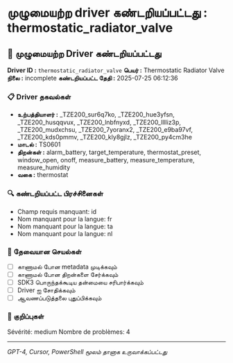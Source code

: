 # முழுமையற்ற driver கண்டறியப்பட்டது : thermostatic_radiator_valve

## 🚨 முழுமையற்ற Driver கண்டறியப்பட்டது

**Driver ID :** `thermostatic_radiator_valve`
**பெயர் :** Thermostatic Radiator Valve
**நிலை :** incomplete
**கண்டறியப்பட்ட தேதி :** 2025-07-25 06:12:36

### 📋 Driver தகவல்கள்
- **உற்பத்தியாளர் :** _TZE200_sur6q7ko, _TZE200_hue3yfsn, _TZE200_husqqvux, _TZE200_lnbfnyxd, _TZE200_lllliz3p, _TZE200_mudxchsu, _TZE200_7yoranx2, _TZE200_e9ba97vf, _TZE200_kds0pmmv, _TZE200_kly8gjlz, _TZE200_py4cm3he
- **மாடல் :** TS0601
- **திறன்கள் :** alarm_battery, target_temperature, thermostat_preset, window_open, onoff, measure_battery, measure_temperature, measure_humidity
- **வகை :** thermostat

### 🔍 கண்டறியப்பட்ட பிரச்சினைகள்
- Champ requis manquant: id
- Nom manquant pour la langue: fr
- Nom manquant pour la langue: ta
- Nom manquant pour la langue: nl

### 🎯 தேவையான செயல்கள்
- [ ] காணாமல் போன metadata முடிக்கவும்
- [ ] காணாமல் போன திறன்களை சேர்க்கவும்
- [ ] SDK3 பொருந்தக்கூடிய தன்மையை சரிபார்க்கவும்
- [ ] Driver ஐ சோதிக்கவும்
- [ ] ஆவணப்படுத்தலை புதுப்பிக்கவும்

### 📝 குறிப்புகள்
Sévérité: medium
Nombre de problèmes: 4

---
*GPT-4, Cursor, PowerShell மூலம் தானாக உருவாக்கப்பட்டது*


